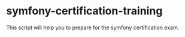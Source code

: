 # symfony-certification-training
This script will help you to prepare for the symfony certification exam.
